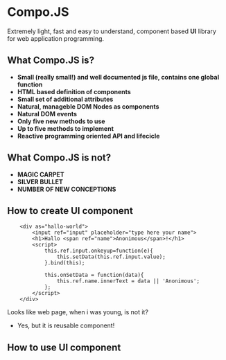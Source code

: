 # Compo.JS
Extremely light, fast and easy to understand,
component based **UI** library for web application programming.

## What Compo.JS is?
* **Small (really small!) and well documented js file, contains one global function**
* **HTML based definition of components**
* **Small set of additional attributes**
* **Natural, manageble DOM Nodes as components**
* **Natural DOM events**
* **Only five new methods to use**
* **Up to five methods to implement**
* **Reactive programming oriented API and lifecicle**

## What Compo.JS is not?
* **MAGIC CARPET**
* **SILVER BULLET**
* **NUMBER OF NEW CONCEPTIONS**

## How to create UI component

		<div as="hallo-world">
			<input ref="input" placeholder="type here your name">
			<h1>Hallo <span ref="name">Anonimous</span>!</h1>
			<script>
				this.ref.input.onkeyup=function(e){
					this.setData(this.ref.input.value);
				}.bind(this);

				this.onSetData = function(data){
					this.ref.name.innerText = data || 'Anonimous';
				};
			</script>
		</div>

Looks like web page, when i was young, is not it?

- Yes, but it is reusable component!

## How to use UI component
